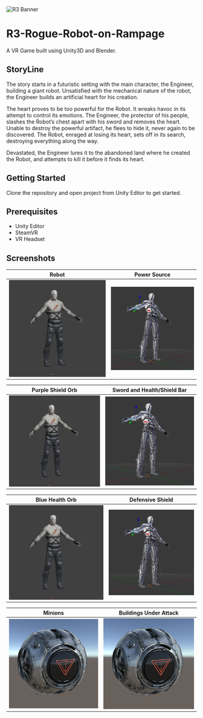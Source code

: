 ![R3 Banner](Screenshots/ROBOT.png?raw=true "Banner")
# R3-Rogue-Robot-on-Rampage
A VR Game built using Unity3D and Blender.

## StoryLine
The story starts in a futuristic setting with the main character, the Engineer, building a giant robot. Unsatisfied with the mechanical nature of the robot, the Engineer builds an artificial heart for his creation. 

The heart proves to be too powerful for the Robot. It wreaks havoc in its attempt to control its emotions. The Engineer, the protector of his people, slashes the Robot’s chest apart with his sword and removes the heart. Unable to destroy the powerful artifact, he flees to hide it, never again to be discovered. The Robot, enraged at losing its heart, sets off in its search, destroying everything along the way. 

Devastated, the Engineer lures it to the abandoned land where he created the Robot, and attempts to kill it before it finds its heart.

## Getting Started
Clone the repository and open project from Unity Editor to get started.

## Prerequisites
* Unity Editor
* SteamVR
* VR Headset

## Screenshots
Robot                 |  Power Source        
:-------------------------:|:-------------------------:
![R3](Screenshots/robot.PNG?raw=true "R3") |  ![R3](Screenshots/rig.PNG?raw=true "R3")

Purple Shield Orb               |  Sword and Health/Shield Bar      
:-------------------------:|:-------------------------:
![R3](Screenshots/robot.PNG?raw=true "R3") |  ![R3](Screenshots/rig.PNG?raw=true "R3")

Blue Health Orb             |       Defensive Shield
:-------------------------:|:-------------------------:
![R3](Screenshots/robot.PNG?raw=true "R3") |  ![R3](Screenshots/rig.PNG?raw=true "R3")

Minions             |  Buildings Under Attack       
:-------------------------:|:-------------------------:
![R3](Screenshots/enemy.PNG?raw=true "R3") |   ![R3](Screenshots/enemy.PNG?raw=true "R3")


